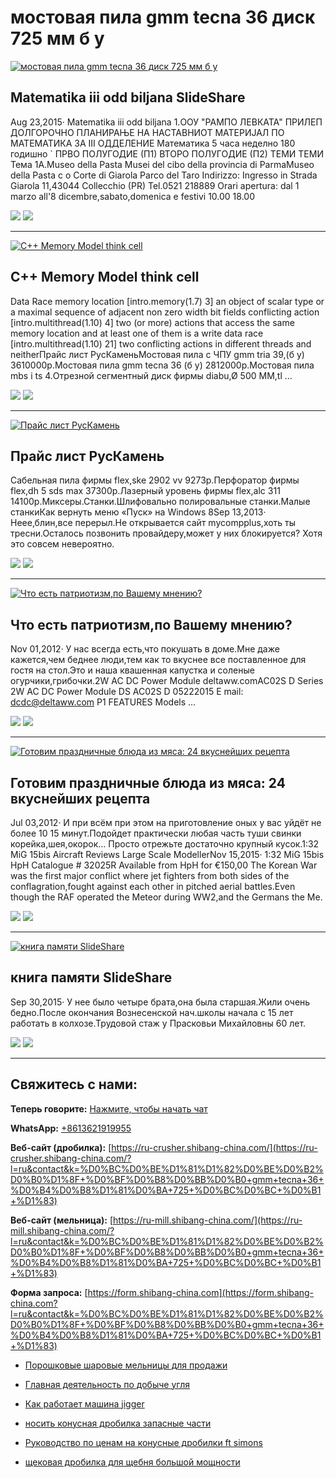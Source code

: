 # мостовая пила gmm tecna 36 диск 725 мм б у

<a href="https://swt.shibang-china.com/?l=ru&img&k=%D0%BC%D0%BE%D1%81%D1%82%D0%BE%D0%B2%D0%B0%D1%8F+%D0%BF%D0%B8%D0%BB%D0%B0+gmm+tecna+36+%D0%B4%D0%B8%D1%81%D0%BA+725+%D0%BC%D0%BC+%D0%B1+%D1%83" target="_blank">![мостовая пила gmm tecna 36 диск 725 мм б у](http://static.shibang-china.com/all-800x300/588.jpg)</a>

## Matematika iii odd biljana SlideShare
Aug 23,2015· Matematika iii odd biljana 1.ООУ "РАМПО ЛЕВКАТА" ПРИЛЕП ДОЛГОРОЧНО ПЛАНИРАЊЕ НА НАСТАВНИОТ МАТЕРИЈАЛ ПО МАТЕМАТИКА ЗА III ОДДЕЛЕНИЕ Математика 5 часа неделно 180 годишно ` ПРВО ПОЛУГОДИЕ (П1) ВТОРО ПОЛУГОДИЕ (П2) ТЕМИ ТЕМИ Тема 1A.Museo della Pasta Musei del cibo della provincia di ParmaMuseo della Pasta c o Corte di Giarola Parco del Taro Indirizzo: Ingresso in Strada Giarola 11,43044 Collecchio (PR) Tel.0521 218889 Orari apertura: dal 1 marzo all'8 dicembre,sabato,domenica e festivi 10.00 18.00


<a href="https://whatsapp.shibangsoft.com/WhatsApp.php" target="_blank" title="WhatsApp">![](http://static.shibang-china.com/icon/whatsapp.png)</a> <a href="https://swt.shibang-china.com/?l=ru&icon&k=%D0%BC%D0%BE%D1%81%D1%82%D0%BE%D0%B2%D0%B0%D1%8F+%D0%BF%D0%B8%D0%BB%D0%B0+gmm+tecna+36+%D0%B4%D0%B8%D1%81%D0%BA+725+%D0%BC%D0%BC+%D0%B1+%D1%83" target="_blank">![](http://static.shibang-china.com/icon/chat-ru.png)</a>

---

<a href="https://swt.shibang-china.com/?l=ru&img&k=%D0%BC%D0%BE%D1%81%D1%82%D0%BE%D0%B2%D0%B0%D1%8F+%D0%BF%D0%B8%D0%BB%D0%B0+gmm+tecna+36+%D0%B4%D0%B8%D1%81%D0%BA+725+%D0%BC%D0%BC+%D0%B1+%D1%83" target="_blank">![C++ Memory Model think cell](http://static.shibang-china.com/all-800x300/1373.jpg)</a>

## C++ Memory Model think cell
Data Race memory location [intro.memory(1.7) 3] an object of scalar type or a maximal sequence of adjacent non zero width bit fields conflicting action [intro.multithread(1.10) 4] two (or more) actions that access the same memory location and at least one of them is a write data race [intro.multithread(1.10) 21] two conflicting actions in different threads and neitherПрайс лист РусКаменьМостовая пила с ЧПУ gmm tria 39,(б у) 3610000р.Мостовая пила gmm tecna 36 (б у) 2812000р.Мостовая пила mbs i ts 4.Отрезной сегментный диск фирмы diabu,Ø 500 ММ,tl …


<a href="https://whatsapp.shibangsoft.com/WhatsApp.php" target="_blank" title="WhatsApp">![](http://static.shibang-china.com/icon/whatsapp.png)</a> <a href="https://swt.shibang-china.com/?l=ru&icon&k=%D0%BC%D0%BE%D1%81%D1%82%D0%BE%D0%B2%D0%B0%D1%8F+%D0%BF%D0%B8%D0%BB%D0%B0+gmm+tecna+36+%D0%B4%D0%B8%D1%81%D0%BA+725+%D0%BC%D0%BC+%D0%B1+%D1%83" target="_blank">![](http://static.shibang-china.com/icon/chat-ru.png)</a>

---

<a href="https://swt.shibang-china.com/?l=ru&img&k=%D0%BC%D0%BE%D1%81%D1%82%D0%BE%D0%B2%D0%B0%D1%8F+%D0%BF%D0%B8%D0%BB%D0%B0+gmm+tecna+36+%D0%B4%D0%B8%D1%81%D0%BA+725+%D0%BC%D0%BC+%D0%B1+%D1%83" target="_blank">![Прайс лист РусКамень](http://static.shibang-china.com/all-800x300/511.jpg)</a>

## Прайс лист РусКамень
Сабельная пила фирмы flex,ske 2902 vv 9273р.Перфоратор фирмы flex,dh 5 sds max 37300р.Лазерный уровень фирмы flex,alc 311 14100р.Миксеры.Станки.Шлифовально полировальные станки.Малые станкиКак вернуть меню «Пуск» на Windows 8Sep 13,2013· Неее,блин,все перерыл.Не открывается сайт mycompplus,хоть ты тресни.Осталось позвонить провайдеру,может у них блокируется? Хотя это совсем невероятно.


<a href="https://whatsapp.shibangsoft.com/WhatsApp.php" target="_blank" title="WhatsApp">![](http://static.shibang-china.com/icon/whatsapp.png)</a> <a href="https://swt.shibang-china.com/?l=ru&icon&k=%D0%BC%D0%BE%D1%81%D1%82%D0%BE%D0%B2%D0%B0%D1%8F+%D0%BF%D0%B8%D0%BB%D0%B0+gmm+tecna+36+%D0%B4%D0%B8%D1%81%D0%BA+725+%D0%BC%D0%BC+%D0%B1+%D1%83" target="_blank">![](http://static.shibang-china.com/icon/chat-ru.png)</a>

---

<a href="https://swt.shibang-china.com/?l=ru&img&k=%D0%BC%D0%BE%D1%81%D1%82%D0%BE%D0%B2%D0%B0%D1%8F+%D0%BF%D0%B8%D0%BB%D0%B0+gmm+tecna+36+%D0%B4%D0%B8%D1%81%D0%BA+725+%D0%BC%D0%BC+%D0%B1+%D1%83" target="_blank">![Что есть патриотизм,по Вашему мнению?](http://static.shibang-china.com/all-800x300/205.jpg)</a>

## Что есть патриотизм,по Вашему мнению?
Nov 01,2012· У нас всегда есть,что покушать в доме.Мне даже кажется,чем беднее люди,тем как то вкуснее все поставленное для гостя на стол.Это и наша квашенная капустка и соленые огурчики,грибочки.2W AC DC Power Module deltaww.comAC02S D Series 2W AC DC Power Module DS AC02S D 05222015 E mail: dcdc@deltaww.com P1 FEATURES Models …


<a href="https://whatsapp.shibangsoft.com/WhatsApp.php" target="_blank" title="WhatsApp">![](http://static.shibang-china.com/icon/whatsapp.png)</a> <a href="https://swt.shibang-china.com/?l=ru&icon&k=%D0%BC%D0%BE%D1%81%D1%82%D0%BE%D0%B2%D0%B0%D1%8F+%D0%BF%D0%B8%D0%BB%D0%B0+gmm+tecna+36+%D0%B4%D0%B8%D1%81%D0%BA+725+%D0%BC%D0%BC+%D0%B1+%D1%83" target="_blank">![](http://static.shibang-china.com/icon/chat-ru.png)</a>

---

<a href="https://swt.shibang-china.com/?l=ru&img&k=%D0%BC%D0%BE%D1%81%D1%82%D0%BE%D0%B2%D0%B0%D1%8F+%D0%BF%D0%B8%D0%BB%D0%B0+gmm+tecna+36+%D0%B4%D0%B8%D1%81%D0%BA+725+%D0%BC%D0%BC+%D0%B1+%D1%83" target="_blank">![Готовим праздничные блюда из мяса: 24 вкуснейших рецепта](http://static.shibang-china.com/all-800x300/1153.jpg)</a>

## Готовим праздничные блюда из мяса: 24 вкуснейших рецепта
Jul 03,2012· И при всём при этом на приготовление оных у вас уйдёт не более 10 15 минут.Подойдет практически любая часть туши свинки корейка,шея,окорок… Просто отрежьте достаточно крупный кусок.1:32 MiG 15bis Aircraft Reviews Large Scale ModellerNov 15,2015· 1:32 MiG 15bis HpH Catalogue # 32025R Available from HpH for €150,00 The Korean War was the first major conflict where jet fighters from both sides of the conflagration,fought against each other in pitched aerial battles.Even though the RAF operated the Meteor during WW2,and the Germans the Me.


<a href="https://whatsapp.shibangsoft.com/WhatsApp.php" target="_blank" title="WhatsApp">![](http://static.shibang-china.com/icon/whatsapp.png)</a> <a href="https://swt.shibang-china.com/?l=ru&icon&k=%D0%BC%D0%BE%D1%81%D1%82%D0%BE%D0%B2%D0%B0%D1%8F+%D0%BF%D0%B8%D0%BB%D0%B0+gmm+tecna+36+%D0%B4%D0%B8%D1%81%D0%BA+725+%D0%BC%D0%BC+%D0%B1+%D1%83" target="_blank">![](http://static.shibang-china.com/icon/chat-ru.png)</a>

---

<a href="https://swt.shibang-china.com/?l=ru&img&k=%D0%BC%D0%BE%D1%81%D1%82%D0%BE%D0%B2%D0%B0%D1%8F+%D0%BF%D0%B8%D0%BB%D0%B0+gmm+tecna+36+%D0%B4%D0%B8%D1%81%D0%BA+725+%D0%BC%D0%BC+%D0%B1+%D1%83" target="_blank">![книга памяти SlideShare](http://static.shibang-china.com/all-800x300/404.jpg)</a>

## книга памяти SlideShare
Sep 30,2015· У нее было четыре брата,она была старшая.Жили очень бедно.После окончания Вознесенской нач.школы начала с 15 лет работать в колхозе.Трудовой стаж у Прасковьи Михайловны 60 лет.

<a href="https://whatsapp.shibangsoft.com/WhatsApp.php" target="_blank" title="WhatsApp">![](http://static.shibang-china.com/icon/whatsapp.png)</a> <a href="https://swt.shibang-china.com/?l=ru&icon&k=%D0%BC%D0%BE%D1%81%D1%82%D0%BE%D0%B2%D0%B0%D1%8F+%D0%BF%D0%B8%D0%BB%D0%B0+gmm+tecna+36+%D0%B4%D0%B8%D1%81%D0%BA+725+%D0%BC%D0%BC+%D0%B1+%D1%83" target="_blank">![](http://static.shibang-china.com/icon/chat-ru.png)</a>

---
## Свяжитесь с нами:

**Теперь говорите:** [Нажмите, чтобы начать чат](https://swt.shibang-china.com?l=ru&contact&k=%D0%BC%D0%BE%D1%81%D1%82%D0%BE%D0%B2%D0%B0%D1%8F+%D0%BF%D0%B8%D0%BB%D0%B0+gmm+tecna+36+%D0%B4%D0%B8%D1%81%D0%BA+725+%D0%BC%D0%BC+%D0%B1+%D1%83)

**WhatsApp:**  [+8613621919955](https://whatsapp.shibangsoft.com/WhatsApp.php)

**Веб-сайт (дробилка):** [https://ru-crusher.shibang-china.com/](https://ru-crusher.shibang-china.com/?l=ru&contact&k=%D0%BC%D0%BE%D1%81%D1%82%D0%BE%D0%B2%D0%B0%D1%8F+%D0%BF%D0%B8%D0%BB%D0%B0+gmm+tecna+36+%D0%B4%D0%B8%D1%81%D0%BA+725+%D0%BC%D0%BC+%D0%B1+%D1%83)

**Веб-сайт (мельница):** [https://ru-mill.shibang-china.com/](https://ru-mill.shibang-china.com/?l=ru&contact&k=%D0%BC%D0%BE%D1%81%D1%82%D0%BE%D0%B2%D0%B0%D1%8F+%D0%BF%D0%B8%D0%BB%D0%B0+gmm+tecna+36+%D0%B4%D0%B8%D1%81%D0%BA+725+%D0%BC%D0%BC+%D0%B1+%D1%83)

**Форма запроса:** [https://form.shibang-china.com](https://form.shibang-china.com?l=ru&contact&k=%D0%BC%D0%BE%D1%81%D1%82%D0%BE%D0%B2%D0%B0%D1%8F+%D0%BF%D0%B8%D0%BB%D0%B0+gmm+tecna+36+%D0%B4%D0%B8%D1%81%D0%BA+725+%D0%BC%D0%BC+%D0%B1+%D1%83)

* [Порошковые шаровые мельницы для продажи](../18/%D0%9F%D0%BE%D1%80%D0%BE%D1%88%D0%BA%D0%BE%D0%B2%D1%8B%D0%B5%20%D1%88%D0%B0%D1%80%D0%BE%D0%B2%D1%8B%D0%B5%20%D0%BC%D0%B5%D0%BB%D1%8C%D0%BD%D0%B8%D1%86%D1%8B%20%D0%B4%D0%BB%D1%8F%20%D0%BF%D1%80%D0%BE%D0%B4%D0%B0%D0%B6%D0%B8.md)

* [Главная деятельность по добыче угля](../18/%D0%93%D0%BB%D0%B0%D0%B2%D0%BD%D0%B0%D1%8F%20%D0%B4%D0%B5%D1%8F%D1%82%D0%B5%D0%BB%D1%8C%D0%BD%D0%BE%D1%81%D1%82%D1%8C%20%D0%BF%D0%BE%20%D0%B4%D0%BE%D0%B1%D1%8B%D1%87%D0%B5%20%D1%83%D0%B3%D0%BB%D1%8F.md)

* [Как работает машина jigger](../20/%D0%9A%D0%B0%D0%BA%20%D1%80%D0%B0%D0%B1%D0%BE%D1%82%D0%B0%D0%B5%D1%82%20%D0%BC%D0%B0%D1%88%D0%B8%D0%BD%D0%B0%20jigger.md)

* [носить конусная дробилка запасные части](../18/%D0%BD%D0%BE%D1%81%D0%B8%D1%82%D1%8C%20%D0%BA%D0%BE%D0%BD%D1%83%D1%81%D0%BD%D0%B0%D1%8F%20%D0%B4%D1%80%D0%BE%D0%B1%D0%B8%D0%BB%D0%BA%D0%B0%20%D0%B7%D0%B0%D0%BF%D0%B0%D1%81%D0%BD%D1%8B%D0%B5%20%D1%87%D0%B0%D1%81%D1%82%D0%B8.md)

* [Руководство по ценам на конусные дробилки ft simons](../20/%D0%A0%D1%83%D0%BA%D0%BE%D0%B2%D0%BE%D0%B4%D1%81%D1%82%D0%B2%D0%BE%20%D0%BF%D0%BE%20%D1%86%D0%B5%D0%BD%D0%B0%D0%BC%20%D0%BD%D0%B0%20%D0%BA%D0%BE%D0%BD%D1%83%D1%81%D0%BD%D1%8B%D0%B5%20%D0%B4%D1%80%D0%BE%D0%B1%D0%B8%D0%BB%D0%BA%D0%B8%20ft%20simons.md)

* [щековая дробилка для щебня большой мощности](../16/%D1%89%D0%B5%D0%BA%D0%BE%D0%B2%D0%B0%D1%8F%20%D0%B4%D1%80%D0%BE%D0%B1%D0%B8%D0%BB%D0%BA%D0%B0%20%D0%B4%D0%BB%D1%8F%20%D1%89%D0%B5%D0%B1%D0%BD%D1%8F%20%D0%B1%D0%BE%D0%BB%D1%8C%D1%88%D0%BE%D0%B9%20%D0%BC%D0%BE%D1%89%D0%BD%D0%BE%D1%81%D1%82%D0%B8.md)